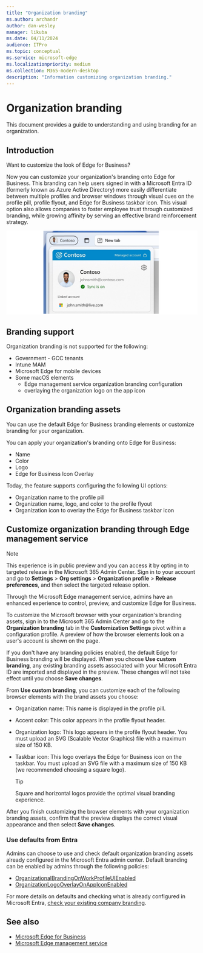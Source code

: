 ```yaml
---
title: "Organization branding"
ms.author: archandr
author: dan-wesley
manager: likuba
ms.date: 04/11/2024
audience: ITPro
ms.topic: conceptual
ms.service: microsoft-edge
ms.localizationpriority: medium
ms.collection: M365-modern-desktop
description: "Information customizing organization branding."
---
```


# Organization branding

This document provides a guide to understanding and using branding for an organization.

## Introduction

Want to customize the look of Edge for Business?

Now you can customize your organization's branding onto Edge for Business. This branding can help users signed in with a Microsoft Entra ID (formerly known as Azure Active Directory) more easily differentiate between multiple profiles and browser windows through visual cues on the profile pill, profile flyout, and Edge for Business taskbar icon. This visual option also allows companies to foster employee trust through customized branding, while growing affinity by serving an effective brand reinforcement strategy.

![Company branding for Contoso](media/microsoft-edge-organization-branding/efb-company-branding-new.png)

## Branding support

Organization branding is not supported for the following:

* Government - GCC tenants
* Intune MAM
* Microsoft Edge for mobile devices
* Some macOS elements
  - Edge management service organization branding configuration
  - overlaying the organization logo on the app icon

## Organization branding assets

You can use the default Edge for Business branding elements or customize branding for your organization.

You can apply your organization's branding onto Edge for Business:

* Name
* Color
* Logo
* Edge for Business Icon Overlay

Today, the feature supports configuring the following UI options:

* Organization name to the profile pill
* Organization name, logo, and color to the profile flyout
* Organization icon to overlay the Edge for Business taskbar icon

## Customize organization branding through Edge management service

> [!NOTE]
> This experience is in public preview and you can access it by opting in to targeted release in the Microsoft 365 Admin Center. Sign in to your account and go to **Settings** > **Org settings** > **Organization profile** > **Release preferences**, and then select the targeted release option.

Through the Microsoft Edge management service, admins have an enhanced experience to control, preview, and customize Edge for Business.

To customize the Microsoft browser with your organization's branding assets, sign in to the Microsoft 365 Admin Center and go to the **Organization branding** tab in the **Customization Settings** pivot within a configuration profile. A preview of how the browser elements look on a user's account is shown on the page.

If you don't have any branding policies enabled, the default Edge for Business branding will be displayed. When you choose **Use custom branding**, any existing branding assets associated with your Microsoft Entra ID are imported and displayed in the preview. These changes will not take effect until you choose **Save changes**.

From **Use custom branding**, you can customize each of the following browser elements with the brand assets you choose:

* Organization name: This name is displayed in the profile pill.
* Accent color: This color appears in the profile flyout header.
* Organization logo: This logo appears in the profile flyout header. You must upload an SVG (Scalable Vector Graphics) file with a maximum size of 150 KB.
* Taskbar icon: This logo overlays the Edge for Business icon on the taskbar. You must upload an SVG file with a maximum size of 150 KB (we recommended choosing a square logo).

  > [!TIP]
  > Square and horizontal logos provide the optimal visual branding experience.

After you finish customizing the browser elements with your organization branding assets, confirm that the preview displays the correct visual appearance and then select **Save changes**.

### Use defaults from Entra

Admins can choose to use and check default organization branding assets already configured in the Microsoft Entra admin center. Default branding can be enabled by admins through the following policies:

* [OrganizationalBrandingOnWorkProfileUIEnabled](/deployedge/microsoft-edge-policies#organizationalbrandingonworkprofileuienabled)
* [OrganizationLogoOverlayOnAppIconEnabled](/deployedge/microsoft-edge-policies#organizationlogooverlayonappiconenabled)

For more details on defaults and checking what is already configured in Microsoft Entra, [check your existing company branding](/entra/fundamentals/how-to-customize-branding).

## See also

* [Microsoft Edge for Business](/deployedge/microsoft-edge-for-business)
* [Microsoft Edge management service](/deployedge/microsoft-edge-management-service)
